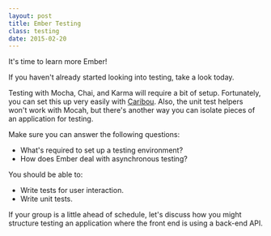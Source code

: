 ```yaml
---
layout: post
title: Ember Testing
class: testing
date: 2015-02-20
---
```


It's time to learn more Ember!

If you haven't already started looking into testing, take a look today.

Testing with Mocha, Chai, and Karma will require a bit of setup. Fortunately,
you can set this up very easily with [Caribou][caribou]. Also, the unit test
helpers won't work with Mocah, but there's another way you can isolate pieces
of an application for testing.

Make sure you can answer the following questions:

- What's required to set up a testing environment?
- How does Ember deal with asynchronous testing?

You should be able to:

- Write tests for user interaction.
- Write unit tests.

If your group is a little ahead of schedule, let's discuss how you might
structure testing an application where the front end is using a back-end API.

[caribou]: https://github.com/wbyoung/caribou
